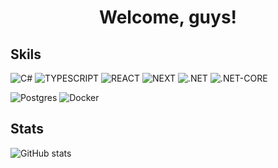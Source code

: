 <h1 align="center">Welcome, guys!</h1>

## Skils
>
![C#](https://img.shields.io/badge/c%23-%23239120.svg?style=for-the-badge&logoColor=white&color=black) ![TYPESCRIPT](https://img.shields.io/badge/typescript-%23323330.svg?style=for-the-badge&logo=typescript&logoColor=%4169e1&color=black) ![REACT](https://img.shields.io/badge/react-%2320232a.svg?style=for-the-badge&logo=react&logoColor=%2361DAFB&color=black) ![NEXT](https://img.shields.io/badge/next.js-%2320232a.svg?style=for-the-badge&logo=next&logoColor=%2361DAFB&color=black) ![.NET](https://img.shields.io/badge/.NET-5C2D91?style=for-the-badge&logo=.net&logoColor=white&color=black) ![.NET-CORE](https://img.shields.io/badge/.NET%20CORE-5C2D91?style=for-the-badge&logo=.net&logoColor=white&color=black)
</br>
>
![Postgres](https://img.shields.io/badge/postgres-%23316192.svg?style=for-the-badge&logo=postgresql&logoColor=white&color=black) ![Docker](https://img.shields.io/badge/docker-%230db7ed.svg?style=for-the-badge&logo=docker&logoColor=white&color=black)
</br>
## Stats </br>
![GitHub stats](https://github-readme-stats.vercel.app/api?username=exexeeeex&show_icons=true&theme=dark)
